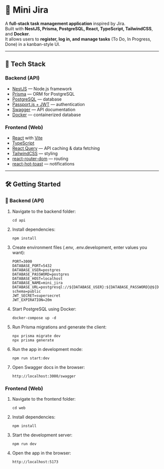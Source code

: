 # 📝 Mini Jira

A **full-stack task management application** inspired by Jira.  
Built with **NestJS, Prisma, PostgreSQL, React, TypeScript, TailwindCSS**, and **Docker**.  
It allows users to **register, log in, and manage tasks** (To Do, In Progress, Done) in a kanban-style UI.

---

## 🚀 Tech Stack

### Backend (API)

- [NestJS](https://nestjs.com/) — Node.js framework
- [Prisma](https://www.prisma.io/) — ORM for PostgreSQL
- [PostgreSQL](https://www.postgresql.org/) — database
- [Passport.js + JWT](http://www.passportjs.org/) — authentication
- [Swagger](https://swagger.io/) — API documentation
- [Docker](https://www.docker.com/) — containerized database

### Frontend (Web)

- [React](https://react.dev/) with [Vite](https://vitejs.dev/)
- [TypeScript](https://www.typescriptlang.org/)
- [React Query](https://tanstack.com/query/latest) — API caching & data fetching
- [TailwindCSS](https://tailwindcss.com/) — styling
- [react-router-dom](https://reactrouter.com/) — routing
- [react-hot-toast](https://react-hot-toast.com/) — notifications

---

## 🛠️ Getting Started

### 📌 Backend (API)

1. Navigate to the backend folder:

   ```
   cd api
   ```

2. Install dependencies:

   ```
   npm install
   ```

3. Create environment files (.env, .env.development, enter values you want):

   ```
   PORT=3000
   DATABASE_PORT=5432
   DATABASE_USER=postgres
   DATABASE_PASSWORD=postgres
   DATABASE_HOST=localhost
   DATABASE_NAME=mini_jira
   DATABASE_URL=postgresql://${DATABASE_USER}:${DATABASE_PASSWORD}@${DATABASE_HOST}:${DATABASE_PORT}/${DATABASE_NAME}?schema=public
   JWT_SECRET=supersecret
   JWT_EXPIRATION=20m
   ```

4. Start PostgreSQL using Docker:

   ```
   docker-compose up -d
   ```

5. Run Prisma migrations and generate the client:

   ```
   npx prisma migrate dev
   npx prisma generate
   ```

6. Run the app in development mode:

   ```
   npm run start:dev
   ```

7. Open Swagger docs in the browser:
   ```
   http://localhost:3000/swagger
   ```

### Frontend (Web)

1. Navigate to the frontend folder:

   ```
   cd web
   ```

2. Install dependencies:

   ```
   npm install
   ```

3. Start the development server:

   ```
   npm run dev
   ```

4. Open the app in the browser:

   ```
   http://localhost:5173
   ```
